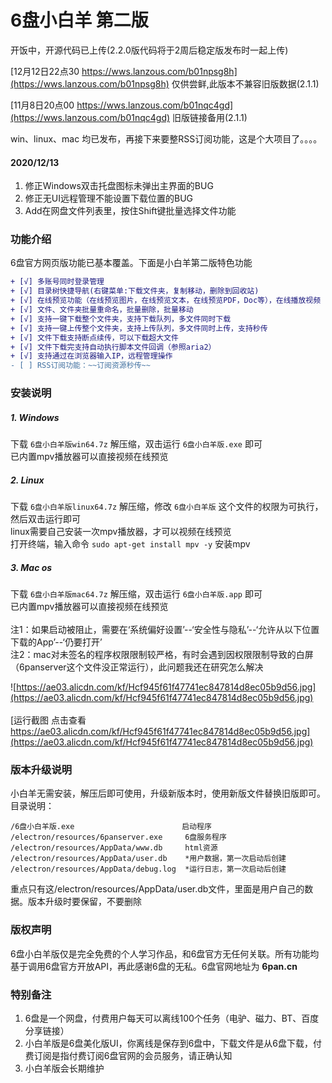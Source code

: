 # 6盘小白羊 第二版

开饭中，开源代码已上传(2.2.0版代码将于2周后稳定版发布时一起上传)  

[12月12日22点30 https://wws.lanzous.com/b01npsg8h](https://wws.lanzous.com/b01npsg8h)  仅供尝鲜,此版本不兼容旧版数据(2.1.1)

[11月8日20点00 https://wws.lanzous.com/b01nqc4gd](https://wws.lanzous.com/b01nqc4gd)  旧版链接备用(2.1.1)  

win、linux、mac 均已发布，再接下来要整RSS订阅功能，这是个大项目了。。。。  

#### 2020/12/13
1. 修正Windows双击托盘图标未弹出主界面的BUG
2. 修正无UI远程管理不能设置下载位置的BUG
3. Add在网盘文件列表里，按住Shift键批量选择文件功能

### 功能介绍

6盘官方网页版功能已基本覆盖。下面是小白羊第二版特色功能<br />

``` diff
+ [√] 多账号同时登录管理
+ [√] 目录树快捷导航(右键菜单:下载文件夹，复制移动，删除到回收站)
+ [√] 在线预览功能（在线预览图片，在线预览文本，在线预览PDF，Doc等），在线播放视频
+ [√] 文件、文件夹批量重命名，批量删除，批量移动
+ [√] 支持一键下载整个文件夹，支持下载队列，多文件同时下载
+ [√] 支持一键上传整个文件夹，支持上传队列，多文件同时上传，支持秒传
+ [√] 文件下载支持断点续传，可以下载超大文件
+ [√] 文件下载完支持自动执行脚本文件回调（参照aria2）
+ [√] 支持通过在浏览器输入IP，远程管理操作
- [ ] RSS订阅功能：~~订阅资源秒传~~
```

### 安装说明

##### 1. Windows  
下载 `6盘小白羊版win64.7z` 解压缩，双击运行 `6盘小白羊版.exe` 即可<br />
已内置mpv播放器可以直接视频在线预览  

##### 2. Linux  
下载 `6盘小白羊版linux64.7z` 解压缩，修改 `6盘小白羊版` 这个文件的权限为可执行，然后双击运行即可<br />
linux需要自己安装一次mpv播放器，才可以视频在线预览<br />
打开终端，输入命令  <code>sudo apt-get install mpv -y</code>  安装mpv

##### 3. Mac os  
下载 `6盘小白羊版mac64.7z` 解压缩，双击运行 `6盘小白羊版.app` 即可<br />
已内置mpv播放器可以直接视频在线预览<br />
<br />
注1：如果启动被阻止，需要在‘系统偏好设置’--‘安全性与隐私’--‘允许从以下位置下载的App’--‘仍要打开’<br />
注2：mac对未签名的程序权限限制较严格，有时会遇到因权限限制导致的白屏（6panserver这个文件没正常运行），此问题我还在研究怎么解决<br />

![https://ae03.alicdn.com/kf/Hcf945f61f47741ec847814d8ec05b9d56.jpg](https://ae03.alicdn.com/kf/Hcf945f61f47741ec847814d8ec05b9d56.jpg)
<br /><br />
[运行截图 点击查看 https://ae03.alicdn.com/kf/Hcf945f61f47741ec847814d8ec05b9d56.jpg](https://ae03.alicdn.com/kf/Hcf945f61f47741ec847814d8ec05b9d56.jpg)
<br />

### 版本升级说明

小白羊无需安装，解压后即可使用，升级新版本时，使用新版文件替换旧版即可。目录说明：<br />
```
/6盘小白羊版.exe                        启动程序  
/electron/resources/6panserver.exe     6盘服务程序   
/electron/resources/AppData/www.db     html资源  
/electron/resources/AppData/user.db    *用户数据，第一次启动后创建  
/electron/resources/AppData/debug.log  *运行日志，第一次启动后创建  
```
重点只有这/electron/resources/AppData/user.db文件，里面是用户自己的数据。版本升级时要保留，不要删除  


### 版权声明

6盘小白羊版仅是完全免费的个人学习作品，和6盘官方无任何关联。所有功能均基于调用6盘官方开放API，再此感谢6盘的无私。6盘官网地址为  **6pan.cn** 

### 特别备注

1. 6盘是一个网盘，付费用户每天可以离线100个任务（电驴、磁力、BT、百度分享链接）
2. 小白羊版是6盘美化版UI，你离线是保存到6盘中，下载文件是从6盘下载，付费订阅是指付费订阅6盘官网的会员服务，请正确认知
3. 小白羊版会长期维护
